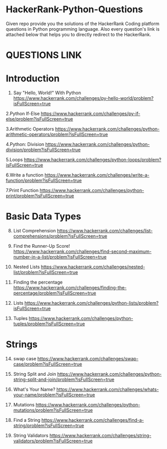 # HackerRank-Python-Questions
Given repo provide you the solutions of the HackerRank Coding platform questions in Python programming language.
Also every question's link is attached below that helps you to directly redirect to the HackerRank.
# QUESTIONS LINK
# Introduction
1. Say "Hello, World!" With Python
https://www.hackerrank.com/challenges/py-hello-world/problem?isFullScreen=true
  
2.Python If-Else
https://www.hackerrank.com/challenges/py-if-else/problem?isFullScreen=true

3.Arithmetic Operators
https://www.hackerrank.com/challenges/python-arithmetic-operators/problem?isFullScreen=true

4.Python: Division
https://www.hackerrank.com/challenges/python-division/problem?isFullScreen=true

5.Loops
https://www.hackerrank.com/challenges/python-loops/problem?isFullScreen=true

6.Write a function
https://www.hackerrank.com/challenges/write-a-function/problem?isFullScreen=true

7.Print Function
https://www.hackerrank.com/challenges/python-print/problem?isFullScreen=true
# Basic Data Types
8. List Comprehension
https://www.hackerrank.com/challenges/list-comprehensions/problem?isFullScreen=true

9. Find the Runner-Up Score! https://www.hackerrank.com/challenges/find-second-maximum-number-in-a-list/problem?isFullScreen=true

10. Nested Lists https://www.hackerrank.com/challenges/nested-list/problem?isFullScreen=true

11. Finding the percentage https://www.hackerrank.com/challenges/finding-the-percentage/problem?isFullScreen=true

12. Lists https://www.hackerrank.com/challenges/python-lists/problem?isFullScreen=true

13. Tuples https://www.hackerrank.com/challenges/python-tuples/problem?isFullScreen=true
# Strings
14. swap case https://www.hackerrank.com/challenges/swap-case/problem?isFullScreen=true

15. String Split and Join https://www.hackerrank.com/challenges/python-string-split-and-join/problem?isFullScreen=true

16. What's Your Name? https://www.hackerrank.com/challenges/whats-your-name/problem?isFullScreen=true

17. Mutations https://www.hackerrank.com/challenges/python-mutations/problem?isFullScreen=true

18. Find a String https://www.hackerrank.com/challenges/find-a-string/problem?isFullScreen=true

19. String Validators https://www.hackerrank.com/challenges/string-validators/problem?isFullScreen=true
